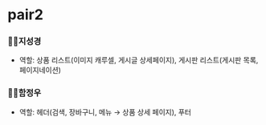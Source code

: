 # pair2

### 👩‍💻지성경

- 역할: 상품 리스트(이미지 캐루셀, 게시글 상세페이지), 게시판 리스트(게시판 목록, 페이지네이션)

### 👩‍💻함정우

- 역할: 헤더(검색, 장바구니, 메뉴 → 상품 상세 페이지), 푸터
